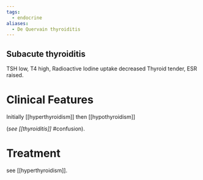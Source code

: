 ```yaml
---
tags:
  - endocrine
aliases:
  - De Quervain thyroiditis
---
```

## Subacute thyroiditis
TSH low, T4 high, Radioactive Iodine uptake decreased
Thyroid tender, ESR raised.

# Clinical Features
Initially [[hyperthyroidism]] then [[hypothyroidism]] 

(*see [[thyroiditis]]* #confusion). 
# Treatment
see [[hyperthyroidism]]. 
